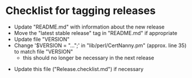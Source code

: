 # Checklist for tagging releases

* Update "README.md" with information about the new release
* Move the "latest stable release" tag in "README.md" if appropriate
* Update file "VERSION"
* Change '$VERSION = "...";' in "lib/perl/CertNanny.pm" (approx. line 35) to match file "VERSION"
  - this should no longer be necessary in the next release
- Update this file ("Release.checklist.md") if necessary


